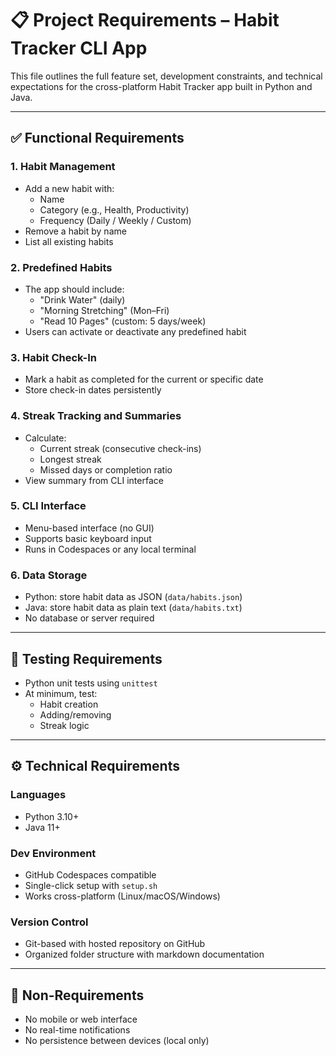 # 📋 Project Requirements – Habit Tracker CLI App

This file outlines the full feature set, development constraints, and technical expectations for the cross-platform Habit Tracker app built in Python and Java.

---

## ✅ Functional Requirements

### 1. Habit Management
- Add a new habit with:
  - Name
  - Category (e.g., Health, Productivity)
  - Frequency (Daily / Weekly / Custom)
- Remove a habit by name
- List all existing habits

### 2. Predefined Habits
- The app should include:
  - "Drink Water" (daily)
  - "Morning Stretching" (Mon–Fri)
  - "Read 10 Pages" (custom: 5 days/week)
- Users can activate or deactivate any predefined habit

### 3. Habit Check-In
- Mark a habit as completed for the current or specific date
- Store check-in dates persistently

### 4. Streak Tracking and Summaries
- Calculate:
  - Current streak (consecutive check-ins)
  - Longest streak
  - Missed days or completion ratio
- View summary from CLI interface

### 5. CLI Interface
- Menu-based interface (no GUI)
- Supports basic keyboard input
- Runs in Codespaces or any local terminal

### 6. Data Storage
- Python: store habit data as JSON (`data/habits.json`)
- Java: store habit data as plain text (`data/habits.txt`)
- No database or server required

---

## 🧪 Testing Requirements

- Python unit tests using `unittest`
- At minimum, test:
  - Habit creation
  - Adding/removing
  - Streak logic

---

## ⚙️ Technical Requirements

### Languages
- Python 3.10+
- Java 11+

### Dev Environment
- GitHub Codespaces compatible
- Single-click setup with `setup.sh`
- Works cross-platform (Linux/macOS/Windows)

### Version Control
- Git-based with hosted repository on GitHub
- Organized folder structure with markdown documentation

---

## 🚫 Non-Requirements

- No mobile or web interface
- No real-time notifications
- No persistence between devices (local only)
